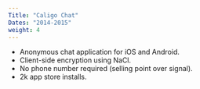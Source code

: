 ```yaml
---
Title: "Caligo Chat"
Dates: "2014-2015"
weight: 4
---
```

* Anonymous chat application for iOS and Android.
* Client-side encryption using NaCl.
* No phone number required (selling point over signal).
* 2k app store installs.